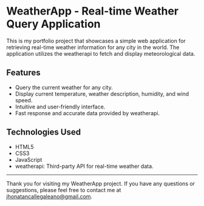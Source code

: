 # WeatherApp - Real-time Weather Query Application

This is my portfolio project that showcases a simple web application for retrieving real-time weather information for any city in the world. The application utilizes the weatherapi to fetch and display meteorological data.


## Features

- Query the current weather for any city.
- Display current temperature, weather description, humidity, and wind speed.
- Intuitive and user-friendly interface.
- Fast response and accurate data provided by weatherapi.

## Technologies Used

- HTML5
- CSS3
- JavaScript
- weatherapi: Third-party API for real-time weather data.

---

Thank you for visiting my WeatherApp project. If you have any questions or suggestions, please feel free to contact me at jhonatancallegaleano@gmail.com.


